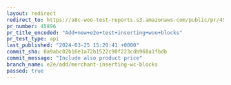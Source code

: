 ```yaml
---
layout: redirect
redirect_to: https://a8c-woo-test-reports.s3.amazonaws.com/public/pr/45896/api/index.html
pr_number: 45896
pr_title_encoded: "Add+new+e2e+test+inserting+woo+blocks"
pr_test_type: api
last_published: "2024-03-25 15:20:41 +0000"
commit_sha: 0a9abc02b16e1a72b1522c90f223cdb960a1fbdb
commit_message: "Include also product price"
branch_name: e2e/add/merchant-inserting-wc-blocks
passed: true
---
```

